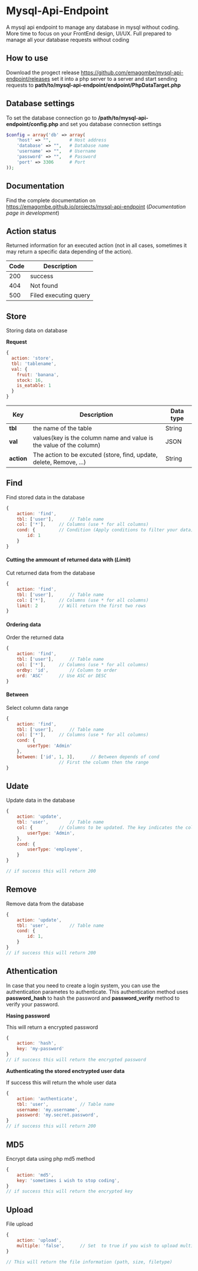 # Mysql-Api-Endpoint

A mysql api endpoint to manage any database in mysql without coding.
More time to focus on your FrontEnd design, UI/UX.
Full prepared to manage all your database requests without coding

## How to use

Download the progect release https://github.com/emagombe/mysql-api-endpoint/releases set it into a php server to a server and start sending requests to **path/to/mysql-api-endpoint/endpoint/PhpDataTarget.php**

## Database settings

To set the database connection go to **/path/to/mysql-api-endpoint/config.php** and set you database connection settings
```php
$config = array('db' => array(
	'host' => "", 		# Host address
	'database' => "", 	# Database name
	'username' => "", 	# Username
	'password' => "", 	# Password
	'port' => 3306		# Port
));
```

## Documentation

Find the complete documentation on https://emagombe.github.io/projects/mysql-api-endpoint (*Documentation page in development*)

## Action status

Returned information for an executed action (not in all cases, sometimes it may return a specific data depending of the action).

| Code | Description |
-------| ------------|
| 200  | success     |
| 404  | Not found   |
| 500  | Filed executing query |
## Store

Storing data on database

**Request**

```javascript
{
  action: 'store',
  tbl: 'tablename',
  val: {
    fruit: 'banana',
    stock: 16,
    is_eatable: 1
  }
}
```
| Key   | Description                                             		| Data type	 |
|------ | ----------------------------------------------------------------------|-----------------
|**tbl**| the name of the table                                   		| String 	 |
|**val**| values(key is the column name and value is the value of the column)   | JSON		 |
|**action**| The action to be excuted (store, find, update, delete, Remove, ...)| String	 |


## Find

Find stored data in the database

```javascript
{
	action: 'find',
	tbl: ['user'],		// Table name
	col: ['*'],		// Columns (use * for all columns)
	cond: {			// Condition (Apply conditions to filter your data)
		id: 1
	}
}
```
#### Cutting the ammount of returned data with (*Limit*)
Cut returned data from the database
```javascript
{
	action: 'find',
	tbl: ['user'],		// Table name
	col: ['*'],		// Columns (use * for all columns)
	limit: 2		// Will return the first two rows
}
```
#### Ordering data
Order the returned data
```javascript
{
	action: 'find',
	tbl: ['user'],		// Table name
	col: ['*'],		// Columns (use * for all columns)
	ordby: 'id',		// Column to order
	ord: 'ASC'		// Use ASC or DESC
}
```

#### Between
Select column data range
```javascript
{
	action: 'find',
	tbl: ['user'],		// Table name
	col: ['*'],		// Columns (use * for all columns)
	cond: {
		userType: 'Admin'
	},
	between: ['id', 1, 3],		// Between depends of cond 
					// First the column then the range
}
```

## Udate

Update data in the database

```javascript
{
	action: 'update',
	tbl: 'user',		// Table name
	col: {			// Columns to be updated. The key indicates the column and the value is the new value to be set
		userType: 'Admin',
	},
	cond: {
		userType: 'employee',
	}
}

// if success this will return 200
```

## Remove

Remove data from the database

```javascript
{
	action: 'update',
	tbl: 'user',		// Table name
	cond: {
		id: 1,
	}
}
// if success this will return 200
```

## Athentication

In case that you need to create a login system, you can use the authentication parametes to authenticate.
This authentication method uses **password_hash** to hash the password and **password_verify** method to verify your password.

**Hasing password**

This will return a encrypted password
```javascript
{
	action: 'hash',
	key: 'my-password'
}
// if success this will return the encrypted password
```
**Authenticating the stored enctrypted user data**

If success this will return the whole user data
```javascript
{
	action: 'authenticate',
	tbl: 'user',			// Table name
	username: 'my.username',	
	password: 'my.secret.password',
}
// if success this will return 200
```
## MD5

Encrypt data using php md5 method
```javascript
{
	action: 'md5',
	key: 'sometimes i wish to stop coding',
}
// if success this will return the encrypted key
```
## Upload

File upload

```javascript
{
	action: 'upload',
	multiple: 'false',		// Set  to true if you wish to upload multiple files from an input
}

// This will return the file information (path, size, filetype)


```
